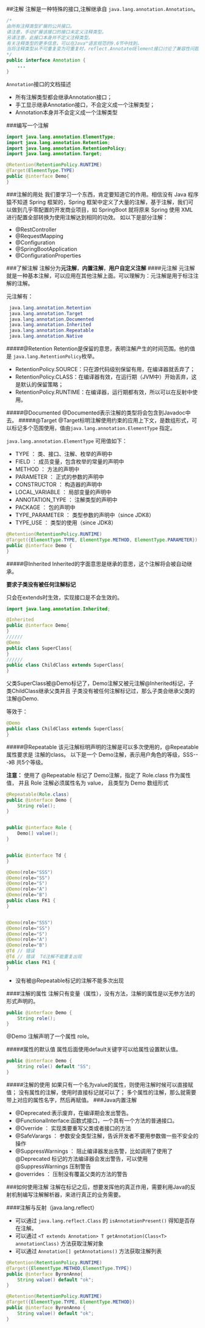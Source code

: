 ##注解
注解是一种特殊的接口,注解继承自 ```java.lang.annotation.Annotation```。

```java
/*
由所有注释类型扩展的公共接口。
请注意，手动扩展该接口的接口未定义注释类型。
另请注意，此接口本身并不定义注释类型。
有关注释类型的更多信息，可以在Java™语言规范的9.6节中找到。
当将注释类型从不可重复变为可重复时，reflect.AnnotatedElement接口讨论了兼容性问题。
*/
public interface Annotation {
    ...
}
```
```Annotation```接口的文档描述

- 所有注解类型都会继承Annotation接口；
- 手工显示继承Annotation接口，不会定义成一个注解类型；
- Annotation本身并不会定义成一个注解类型

###编写一个注解
```java
import java.lang.annotation.ElementType;
import java.lang.annotation.Retention;
import java.lang.annotation.RetentionPolicy;
import java.lang.annotation.Target;

@Retention(RetentionPolicy.RUNTIME)
@Target(ElementType.TYPE)
public @interface Demo{
}
```

###注解的用处
我们要学习一个东西，肯定要知道它的作用。相信没有 Java 程序猿不知道 Spring 框架的，Spring 框架中定义了大量的注解，基于注解，我们可以做到几乎零配置的开发商业项目，如 SpringBoot 就将原来 Spring 使用 XML 进行配置全部转换为使用注解达到相同的功效。
如以下是部分注解：

- @RestController
- @RequestMapping
- @Configuration
- @SpringBootApplication
- @ConfigurationProperties

###了解注解
注解分为**元注解**，**内置注解**，**用户自定义注解**
####元注解
元注解就是一种基本注解，可以应用在其他注解上面。可以理解为：元注解是用于标注注解的注解。

元注解有：
```java
 java.lang.annotation.Retention
 java.lang.annotation.Target
 java.lang.annotation.Documented
 java.lang.annotation.Inherited
 java.lang.annotation.Repeatable
 java.lang.annotation.Native
```
#####@Retention
Retention是保留的意思，表明注解产生的时间范围。他的值是 ```java.lang.RetentionPolicy```枚举。

- RetentionPolicy.SOURCE：只在源代码级别保留有用，在编译器就丢弃了；
- RetentionPolicy.CLASS：在编译器有效，在运行期（JVM中）开始丢弃，这是默认的保留策略；
- RetentionPolicy.RUNTIME：在编译器，运行期都有效，所以可以在反射中使用。

#####@Documented
@Documented表示注解的类型将会包含到Javadoc中去。
#####@Target
@Target标明注解使用约束的应用上下文，是数组形式，可以标记多个范围使用，值由```java.lang.annotation.ElementType``` 指定。

```java.lang.annotation.ElementType``` 可用值如下：
- TYPE ： 类、接口、注解、枚举的声明中
- FIELD ： 成员变量，包含枚举的常量的声明中
- METHOD ： 方法的声明中
- PARAMETER ： 正式的参数的声明中
- CONSTRUCTOR ： 构造器的声明中
- LOCAL_VARIABLE ： 局部变量的声明中
- ANNOTATION_TYPE ： 注解类型的声明中
- PACKAGE ： 包的声明中
- TYPE_PARAMETER ： 类型参数的声明中（since JDK8）
- TYPE_USE ： 类型的使用（since JDK8）

```java
@Retention(RetentionPolicy.RUNTIME)
@Target({ElementType.TYPE, ElementType.METHOD, ElementType.PARAMETER})
public @interface Demo {
}
```
#####@Inherited
Inherited的字面意思是继承的意思，这个注解将会被自动继承。

**要求子类没有被任何注解标记**

只会在extends时生效，实现接口是不会生效的。
```java
import java.lang.annotation.Inherited;

@Inherited
public @interface Demo{
}
//////
@Demo
public class SuperClass{
}
//////
public class ChildClass extends SuperClass{
}
```
父类SuperClass被@Demo标记了，Demo注解又被元注解@Inherited标记，子类ChildClass继承父类并且
子类没有被任何注解标记过，那么子类会继承父类的注解@Demo.

等效于：
```java
@Demo
public class ChildClass extends SuperClass{
}
```
#####@Repeatable
该元注解标明声明的注解是可以多次使用的，@Repeatable 属性要求是 注解的class。
以下是一个 Demo注解，表示用户角色的等级，SSS---》B 共5个等级。

**注意：** 使用了 @Repeatable 标记了 Demo注解，指定了 Role.class 作为属性值，
并且 Role 注解必须属性名为 value， 且类型为 Demo 数组形式
```java
@Repeatable(Role.class)
public @interface Demo {
    String role();
}


public @interface Role {
    Demo[] value();
}


public @interface Td {
}

@Demo(role="SSS")
@Demo(role="SS")
@Demo(role="S")
@Demo(role="A")
@Demo(role="B")
public class FK1 {
}


@Demo(role="SSS")
@Demo(role="SS")
@Demo(role="S")
@Demo(role="A")
@Demo(role="B")
@Td // 错误
@Td // 错误  Td注解不能重复出现
public class FK1 {
}
```
- 没有被@Repeatable标记的注解不能多次出现

####注解的属性
注解只有变量（属性），没有方法，注解的属性是以无参方法的形式声明的。


```java
public @interface Demo {
    String role();
}
```

@Demo 注解声明了一个属性 role。

#####属性的默认值
属性后面使用default关键字可以给属性设置默认值。
```java
public @interface Demo {
    String role() default "SS";
}
```
#####注解的使用
如果只有一个名为value的属性，则使用注解时候可以直接赋值；
没有属性的注解，使用时直接标记就可以了；
多个属性的注解，那么就需要带上对应的属性名字，然后再赋值。
###Java内置注解
- @Deprecated:表示废弃，在编译期会发出警告。
- @FunctionalInterface:函数式接口，一个具有一个方法的普通接口。
- @Override ： 实现类要重写父类或者接口的方法
- @SafeVarargs ： 参数安全类型注解，告诉开发者不要用参数做一些不安全的操作
- @SuppressWarnings ： 阻止编译器发出告警，比如调用了使用了 @Deprecated 标记的方法编译器会发出警告，可以使用 @SuppressWarnings 压制警告
- @overrides ： 压制没有覆盖父类的方法的警告

###如何使用注解
注解在标记之后，想要发挥他的真正作用，需要利用Java的反射机制编写注解解析器，来进行真正的业务需要。

####注解与反射（java.lang.reflect）
- 可以通过 ```java.lang.reflect.Class``` 的 ```isAnnotationPresent()``` 得知是否存在注解。
- 可以通过 ```<T extends Annotation> T getAnnotation(Class<T> annotationClass)``` 方法获取注解对象
- 可以通过 ```Annotation[] getAnnotations()``` 方法获取注解列表
```java
@Retention(RetentionPolicy.RUNTIME)
@Target({ElementType.METHOD,ElementType.TYPE})
public @interface ByronAnno{
    String value() default "ok";
}

@Retention(RetentionPolicy.RUNTIME)
@Target({ElementType.TYPE, ElementType.METHOD})
public @interface ByronAnno {
    String value() default "ok";
}
```
